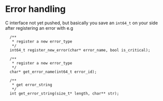 # Error handling  

C interface not yet pushed, but basically you save an `int64_t` on your side after registering an error with e.g

```
  /**
   * register a new error_type
   */
  int64_t register_new_error(char* error_name, bool is_critical);
  
  /**
   * register a new error_type
   */
  char* get_error_name(int64_t error_id);
  
  /**
   * get error_string
   */
  int get_error_string(size_t* length, char** str);
```
